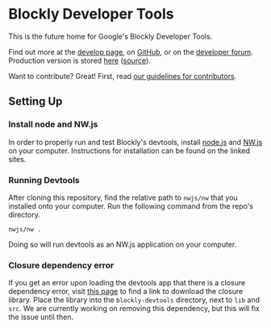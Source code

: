 <!--
@license
Blockly Demos: Block Factory

Copyright 2017 Google Inc.
https://developers.google.com/blockly/

Licensed under the Apache License, Version 2.0 (the "License");
you may not use this file except in compliance with the License.
You may obtain a copy of the License at

  http://www.apache.org/licenses/LICENSE-2.0

Unless required by applicable law or agreed to in writing, software
distributed under the License is distributed on an "AS IS" BASIS,
WITHOUT WARRANTIES OR CONDITIONS OF ANY KIND, either express or implied.
See the License for the specific language governing permissions and
limitations under the License.
-->

# Blockly Developer Tools

This is the future home for Google's Blockly Developer Tools.

Find out more at the
[develop page](https://developers.google.com/blockly/), on
[GitHub](https://github.com/google/blockly), or on the
[developer forum](https://groups.google.com/forum/#!forum/blockly).
Production version is stored
[here](https://blockly-demo.appspot.com/static/demos/blockfactory/index.html)
([source](https://github.com/google/blockly/tree/master/demos/blockfactory)).

Want to contribute? Great! First, read
[our guidelines for contributors](https://developers.google.com/blockly/guides/modify/contributing).

## Setting Up

### Install node and NW.js

In order to properly run and test Blockly's devtools, install
[node.js](https://nodejs.org/en/download/) and
[NW.js](https://nwjs.io/downloads/) on your computer.
Instructions for installation can be found on the linked sites.

### Running Devtools

After cloning this repository, find the relative path to `nwjs/nw` that you
installed onto your computer. Run the following command from the repo's directory.

```
nwjs/nw .
```

Doing so will run devtools as an NW.js application on your computer.

### Closure dependency error

If you get an error upon loading the devtools app that there is a closure
dependency error, visit
[this page](https://developers.google.com/blockly/guides/modify/web/closure) to
find a link to download the closure library. Place the library into the
`blockly-devtools` directory, next to `lib` and `src`. We are currently working
on removing this dependency, but this will fix the issue until then.
